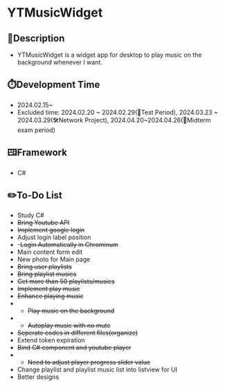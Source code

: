 # YTMusicWidget

## 📘Description
- YTMusicWidget is a widget app for desktop to play music on the background whenever I want.

## ⏱️Development Time
- 2024.02.15~
- Excluded time: 2024.02.20 ~ 2024.02.29(📘Test Period), 2024.03.23 ~ 2024.03.29(🛠️Network Project), 2024.04.20~2024.04.26(📝Midterm exam period)

## 🖽Framework
- C#

## ✏️To-Do List
- Study C#
- ~~Bring Youtube API~~
- ~~Implement google login~~
- Adjust login label position
- -~~Login Automatically in Chrominum~~
- Main content form edit
- New photo for Main page
- ~~Bring user playlists~~			
- ~~Bring playlist musics~~
- ~~Get more than 50 playlists/musics~~
- ~~Implement play music~~
- ~~Enhance playing music~~
- - ~~Play music on the background~~
- - ~~Autoplay music with no mute~~
- ~~Seperate codes in different files(organize)~~
- Extend token expiration
- ~~Bind C# component and youtube player~~
- - ~~Need to adjust player progress slider value~~
- Change playlist and playlist music list into listview for UI
- Better designs
